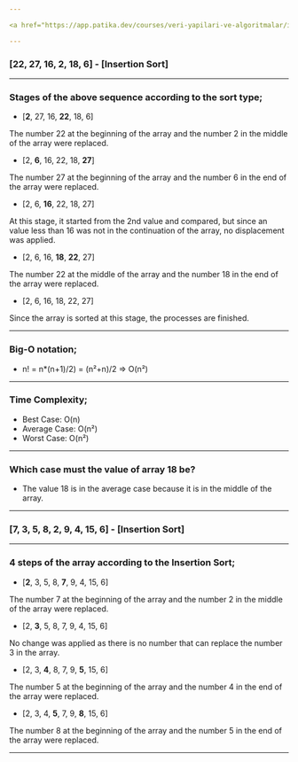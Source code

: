 ```yaml
---

<a href="https://app.patika.dev/courses/veri-yapilari-ve-algoritmalar/insertion-sort-proje" target="_blank">Click here to view Question.</a>

---
```


### [22, 27, 16, 2, 18, 6] - [Insertion Sort]

---

### Stages of the above sequence according to the sort type;

- [**2**, 27, 16, **22**, 18, 6]

The number 22 at the beginning of the array and the number 2 in the middle of the array were replaced.

- [2, **6**, 16, 22, 18, **27**]

The number 27 at the beginning of the array and the number 6 in the end of the array were replaced.

- [2, 6, **16**, 22, 18, 27]

At this stage, it started from the 2nd value and compared, but since an value less than 16 was not in the continuation of the array, no displacement was applied.

- [2, 6, 16, **18**, **22**, 27]

The number 22 at the middle of the array and the number 18 in the end of the array were replaced.

- [2, 6, 16, 18, 22, 27]

Since the array is sorted at this stage, the processes are finished.

---

### Big-O notation;

- n! = n*(n+1)/2) = (n²+n)/2 => O(n²)

---

### Time Complexity;

- Best Case: O(n)
- Average Case: O(n²)
- Worst Case: O(n²)

---

### Which case must the value of array 18 be?

- The value 18 is in the average case because it is in the middle of the array.

---

### [7, 3, 5, 8, 2, 9, 4, 15, 6] - [Insertion Sort]

---

### 4 steps of the array according to the Insertion Sort;

- [**2**, 3, 5, 8, **7**, 9, 4, 15, 6]

The number 7 at the beginning of the array and the number 2 in the middle of the array were replaced.

- [2, **3**, 5, 8, 7, 9, 4, 15, 6]

No change was applied as there is no number that can replace the number 3 in the array.

- [2, 3, **4**, 8, 7, 9, **5**, 15, 6]

The number 5 at the beginning of the array and the number 4 in the end of the array were replaced.

- [2, 3, 4, **5**, 7, 9, **8**, 15, 6]

The number 8 at the beginning of the array and the number 5 in the end of the array were replaced.

---